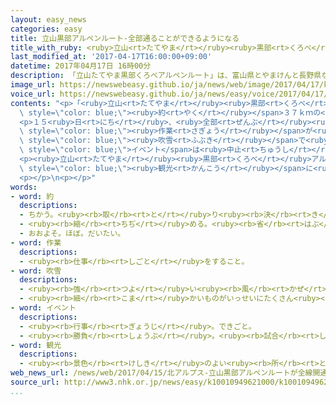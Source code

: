 ```yaml
---
layout: easy_news
categories: easy
title: 立山黒部アルペンルート-全部通ることができるようになる
title_with_ruby: <ruby>立山<rt>たてやま</rt></ruby><ruby>黒部<rt>くろべ</rt></ruby>アルペンルート　<ruby>全部<rt>ぜんぶ</rt></ruby><ruby>通<rt>とお</rt></ruby>ることができるようになる
last_modified_at: '2017-04-17T16:00:00+09:00'
datetime: 2017年04月17日 16時00分
description: 「立山たてやま黒部くろべアルペンルート」は、富山県とやまけんと長野県ながのけんの間あいだの高たかい山やまの中なかの約やく３７ｋｍの道みちです。
image_url: https://newswebeasy.github.io/ja/news/web/image/2017/04/17/k10010949621000.jpg
voice_url: https://newswebeasy.github.io/ja/news/easy/voice/2017/04/17/k10010949621000.mp3
contents: "<p>「<ruby>立山<rt>たてやま</rt></ruby><ruby>黒部<rt>くろべ</rt></ruby>アルペンルート」は、<ruby>富山県<rt>とやまけん</rt></ruby>と<ruby>長野県<rt>ながのけん</rt></ruby>の<ruby>間<rt>あいだ</rt></ruby>の<ruby>高<rt>たか</rt></ruby>い<ruby>山<rt>やま</rt></ruby>の<ruby>中<rt>なか</rt></ruby>の<span\
  \ style=\"color: blue;\"><ruby>約<rt>やく</rt></ruby></span>３７ｋｍの<ruby>道<rt>みち</rt></ruby>です。<ruby>毎年<rt>まいとし</rt></ruby><ruby>冬<rt>ふゆ</rt></ruby>は<ruby>雪<rt>ゆき</rt></ruby>で<ruby>通<rt>とお</rt></ruby>ることができなくて、<ruby>春<rt>はる</rt></ruby>になってから<ruby>全部<rt>ぜんぶ</rt></ruby><ruby>通<rt>とお</rt></ruby>ることができるようになります。</p>\n\
  <p>１５<ruby>日<rt>にち</rt></ruby>、<ruby>全部<rt>ぜんぶ</rt></ruby><ruby>通<rt>とお</rt></ruby>ることができるようになって、お<ruby>祝<rt>いわ</rt></ruby>いの<ruby>式<rt>しき</rt></ruby>がありました。<ruby>今年<rt>ことし</rt></ruby>は<ruby>道<rt>みち</rt></ruby>の<ruby>雪<rt>ゆき</rt></ruby>を<ruby>片<rt>かた</rt></ruby>づける<span\
  \ style=\"color: blue;\"><ruby>作業<rt>さぎょう</rt></ruby></span>が<ruby>早<rt>はや</rt></ruby>く<ruby>終<rt>お</rt></ruby>わったため、<ruby>今<rt>いま</rt></ruby>まででいちばん<ruby>早<rt>はや</rt></ruby>く<ruby>全部<rt>ぜんぶ</rt></ruby><ruby>通<rt>とお</rt></ruby>ることができるようになりました。しかし、この<ruby>日<rt>ひ</rt></ruby>は<span\
  \ style=\"color: blue;\"><ruby>吹雪<rt>ふぶき</rt></ruby></span>で<ruby>周<rt>まわ</rt></ruby>りが<ruby>見<rt>み</rt></ruby>えなくて、<ruby>有名<rt>ゆうめい</rt></ruby>な<ruby>大<rt>おお</rt></ruby>きな<ruby>雪<rt>ゆき</rt></ruby>の<ruby>壁<rt>かべ</rt></ruby>の<ruby>間<rt>あいだ</rt></ruby>を<ruby>歩<rt>ある</rt></ruby>く<span\
  \ style=\"color: blue;\">イベント</span>は<ruby>中止<rt>ちゅうし</rt></ruby>になりました。</p>\n<p><ruby>香港<rt>ほんこん</rt></ruby>から<ruby>来<rt>き</rt></ruby>た<ruby>男性<rt>だんせい</rt></ruby>は「<ruby>香港<rt>ほんこん</rt></ruby>では<ruby>雪<rt>ゆき</rt></ruby>が<ruby>降<rt>ふ</rt></ruby>らないので、<ruby>雪<rt>ゆき</rt></ruby>の<ruby>山<rt>やま</rt></ruby>を<ruby>見<rt>み</rt></ruby>ることができてうれしいです。でも、<ruby>雪<rt>ゆき</rt></ruby>の<ruby>壁<rt>かべ</rt></ruby>を<ruby>見<rt>み</rt></ruby>ることができなくて<ruby>残念<rt>ざんねん</rt></ruby>です」と<ruby>話<rt>はな</rt></ruby>していました。</p>\n\
  <p><ruby>立山<rt>たてやま</rt></ruby><ruby>黒部<rt>くろべ</rt></ruby>アルペンルートの<ruby>会社<rt>かいしゃ</rt></ruby>は「<ruby>外国<rt>がいこく</rt></ruby>からもたくさんの<ruby>人<rt>ひと</rt></ruby>に<span\
  \ style=\"color: blue;\"><ruby>観光<rt>かんこう</rt></ruby></span>に<ruby>来<rt>き</rt></ruby>てほしいです」と<ruby>話<rt>はな</rt></ruby>していました。</p>\n\
  <p></p>\n<p></p>"
words:
- word: 約
  descriptions:
  - ちかう。<ruby><rb>取</rb><rt>と</rt></ruby>り<ruby><rb>決</rb><rt>き</rt></ruby>める。
  - <ruby><rb>縮</rb><rt>ちぢ</rt></ruby>める。<ruby><rb>省</rb><rt>はぶ</rt></ruby>く。<ruby><rb>簡単</rb><rt>かんたん</rt></ruby>にする。
  - おおよそ。ほぼ。だいたい。
- word: 作業
  descriptions:
  - <ruby><rb>仕事</rb><rt>しごと</rt></ruby>をすること。
- word: 吹雪
  descriptions:
  - <ruby><rb>強</rb><rt>つよ</rt></ruby>い<ruby><rb>風</rb><rt>かぜ</rt></ruby>にふかれて、<ruby><rb>降</rb><rt>ふ</rt></ruby>る<ruby><rb>雪</rb><rt>ゆき</rt></ruby>。
  - <ruby><rb>細</rb><rt>こま</rt></ruby>かいものがいっせいにたくさん<ruby><rb>散</rb><rt>ち</rt></ruby>るようす。
- word: イベント
  descriptions:
  - <ruby><rb>行事</rb><rt>ぎょうじ</rt></ruby>。できごと。
  - <ruby><rb>勝負</rb><rt>しょうぶ</rt></ruby>。<ruby><rb>試合</rb><rt>しあい</rt></ruby>。
- word: 観光
  descriptions:
  - <ruby><rb>景色</rb><rt>けしき</rt></ruby>のよい<ruby><rb>所</rb><rt>ところ</rt></ruby>や<ruby><rb>名所</rb><rt>めいしょ</rt></ruby>などを<ruby><rb>見物</rb><rt>けんぶつ</rt></ruby>して<ruby><rb>回</rb><rt>まわ</rt></ruby>ること。
web_news_url: /news/web/2017/04/15/北アルプス-立山黒部アルペンルートが全線開通/
source_url: http://www3.nhk.or.jp/news/easy/k10010949621000/k10010949621000.html
...
```

